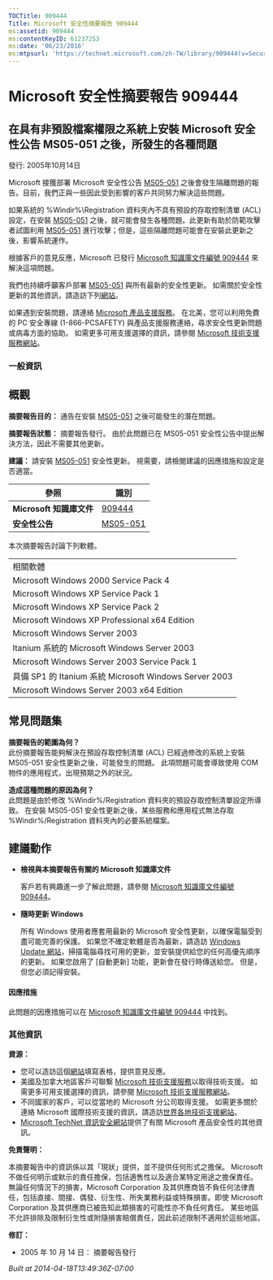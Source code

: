 ```yaml
---
TOCTitle: 909444
Title: Microsoft 安全性摘要報告 909444
ms:assetid: 909444
ms:contentKeyID: 61237253
ms:date: '06/23/2016'
ms:mtpsurl: 'https://technet.microsoft.com/zh-TW/library/909444(v=Security.10)'
---
```



Microsoft 安全性摘要報告 909444
===============================

在具有非預設檔案權限之系統上安裝 Microsoft 安全性公告 MS05-051 之後，所發生的各種問題
-------------------------------------------------------------------------------------

發行: 2005年10月14日

Microsoft 接獲部署 Microsoft 安全性公告 [MS05-051](https://www.microsoft.com/taiwan/security/bulletin/ms05-051.mspx) 之後會發生隔離問題的報告。目前，我們正與一些因此受到影響的客戶共同努力解決這些問題。

如果系統的 %Windir%\\Registration 資料夾內不具有預設的存取控制清單 (ACL) 設定，在安裝 [MS05-051](https://www.microsoft.com/taiwan/security/bulletin/ms05-051.mspx) 之後，就可能會發生各種問題。此更新有助於防範攻擊者試圖利用 [MS05-051](https://www.microsoft.com/taiwan/security/bulletin/ms05-051.mspx) 進行攻擊；但是，這些隔離問題可能會在安裝此更新之後，影響系統運作。

根據客戶的意見反應，Microsoft 已發行 [Microsoft 知識庫文件編號 909444](https://support.microsoft.com/kb/909444) 來解決這項問題。

我們也持續呼籲客戶部署 [MS05-051](https://www.microsoft.com/taiwan/security/bulletin/ms05-051.mspx) 與所有最新的安全性更新。 如需關於安全性更新的其他資訊，請造訪下列[網站](https://www.microsoft.com/taiwan/security/)。

如果遇到安裝問題，請連絡 [Microsoft 產品支援服務](https://go.microsoft.com/fwlink/?linkid=21131)。 在北美，您可以利用免費的 PC 安全專線 (1-866-PCSAFETY) 與產品支援服務連絡，尋求安全性更新問題或病毒方面的協助。 如需更多可用支援選擇的資訊，請參閱 [Microsoft 技術支援服務網站](https://support.microsoft.com/)。

### 一般資訊

概觀
----


**摘要報告目的：**  通告在安裝 [MS05-051](https://www.microsoft.com/taiwan/security/bulletin/ms05-051.mspx) 之後可能發生的潛在問題。

**摘要報告狀態：**  摘要報告發行。 由於此問題已在 MS05-051 安全性公告中提出解決方法，因此不需要其他更新。

**建議：**  請安裝 [MS05-051](https://www.microsoft.com/taiwan/security/bulletin/ms05-051.mspx) 安全性更新。 視需要，請檢閱建議的因應措施和設定是否適當。

| 參照                     | 識別                                                                        |
|--------------------------|-----------------------------------------------------------------------------|
| **Microsoft 知識庫文件** | [909444](https://support.microsoft.com/kb/909444)                            |
| **安全性公告**           | [MS05-051](https://www.microsoft.com/taiwan/security/bulletin/ms05-051.mspx) |

本次摘要報告討論下列軟體。

|                                                        |
|--------------------------------------------------------|
| 相關軟體                                               |
| Microsoft Windows 2000 Service Pack 4                  |
| Microsoft Windows XP Service Pack 1                    |
| Microsoft Windows XP Service Pack 2                    |
| Microsoft Windows XP Professional x64 Edition          |
| Microsoft Windows Server 2003                          |
| Itanium 系統的 Microsoft Windows Server 2003           |
| Microsoft Windows Server 2003 Service Pack 1           |
| 具備 SP1 的 Itanium 系統 Microsoft Windows Server 2003 |
| Microsoft Windows Server 2003 x64 Edition              |

常見問題集
----------


**摘要報告的範圍為何？**  
此份摘要報告能夠解決在預設存取控制清單 (ACL) 已經過修改的系統上安裝 MS05-051 安全性更新之後，可能發生的問題。 此項問題可能會導致使用 COM 物件的應用程式，出現預期之外的狀況。

**造成這種問題的原因為何？**  
此問題是由於修改 %Windir%/Registration 資料夾的預設存取控制清單設定所導致。 在安裝 MS05-051 安全性更新之後，某些服務和應用程式無法存取 %Windir%/Registration 資料夾內的必要系統檔案。

建議動作
--------


-   **檢視與本摘要報告有關的 Microsoft 知識庫文件**

    客戶若有興趣進一步了解此問題，請參閱 [Microsoft 知識庫文件編號 909444](https://support.microsoft.com/kb/909444)。

-   **隨時更新 Windows**

    所有 Windows 使用者應套用最新的 Microsoft 安全性更新，以確保電腦受到盡可能完善的保護。 如果您不確定軟體是否為最新，請造訪 [Windows Update 網站](https://windowsupdate.microsoft.com/)，掃描電腦尋找可用的更新，並安裝提供給您的任何高優先順序的更新。 如果您啟用了 \[自動更新\] 功能，更新會在發行時傳送給您。 但是，但您必須記得安裝。

#### 因應措施

此問題的因應措施可以在 [Microsoft 知識庫文件編號 909444](https://support.microsoft.com/kb/909444) 中找到。

### 其他資訊

**資源：** 

-   您可以造訪這個[網站](https://support.microsoft.com/common/survey.aspx?scid=sw;en;1257&amp;showpage=1&amp;ws=technet&amp;sd=tech)填寫表格，提供意見反應。
-   美國及加拿大地區客戶可聯繫 [Microsoft 技術支援服務](https://go.microsoft.com/fwlink/?linkid=21131)以取得技術支援。 如需更多可用支援選擇的資訊，請參閱 [Microsoft 技術支援服務網站](https://support.microsoft.com/)。
-   不同國家的客戶，可以從當地的 Microsoft 分公司取得支援。 如需更多關於連絡 Microsoft 國際技術支援的資訊，請造訪[世界各地技術支援網站](https://go.microsoft.com/fwlink/?linkid=21155)。
-   [Microsoft TechNet 資訊安全網站](https://www.microsoft.com/taiwan/technet/security/default.mspx)提供了有關 Microsoft 產品安全性的其他資訊。

**免責聲明：** 

本摘要報告中的資訊係以其「現狀」提供，並不提供任何形式之擔保。 Microsoft 不做任何明示或默示的責任擔保，包括適售性以及適合某特定用途之擔保責任。 無論任何情況下的損害，Microsoft Corporation 及其供應商皆不負任何法律責任，包括直接、間接、偶發、衍生性、所失業務利益或特殊損害。即使 Microsoft Corporation 及其供應商已被告知此類損害的可能性亦不負任何責任。 某些地區不允許排除及限制衍生性或附隨損害賠償責任，因此前述限制不適用於這些地區。

**修訂：** 

-   2005 年 10 月 14 日： 摘要報告發行

*Built at 2014-04-18T13:49:36Z-07:00*
